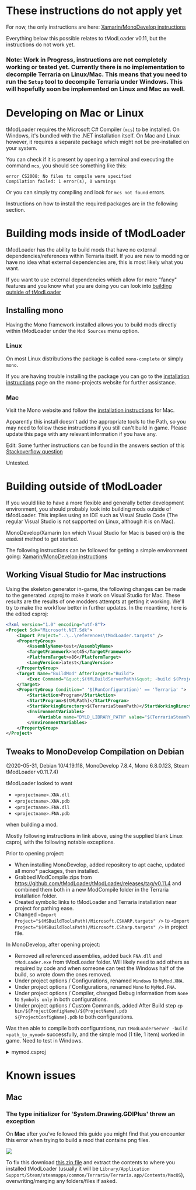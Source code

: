 # These instructions do not apply yet

For now, the only instructions are here: [Xamarin/MonoDevelop instructions](https://forums.terraria.org/index.php?threads/1-3-tmodloader-a-modding-api.23726/page-525#post-1001200)

Everything below this possible relates to tModLoader v0.11, but the instructions do not work yet.

### Note: Work in Progress, instructions are not completely working or tested yet. Currently there is no implementation to decompile Terraria on Linux/Mac. This means that you need to run the `Setup` tool to decompile Terraria under Windows. This will hopefully soon be implemented on Linux and Mac as well.

# Developing on Mac or Linux
tModLoader requires the Microsoft C# Compiler (`mcs`) to be installed.
On Windows, it's bundled with the .NET installation itself. On Mac and Linux however, it requires a separate package which might not be pre-installed on your system.

You can check if it is present by opening a terminal and executing the command `mcs`, you should see something like this:
```
error CS2008: No files to compile were specified
Compilation failed: 1 error(s), 0 warnings
```

Or you can simply try compiling and look for `mcs not found` errors.

Instructions on how to install the required packages are in the following section.

# Building mods inside of tModLoader

tModLoader has the ability to build mods that have no external dependencies/references within Terraria itself.
If you are new to modding or have no idea what external dependencies are, this is most likely what you want.

If you want to use external dependencies which allow for more "fancy" features and you know what you are doing you can look into [building outside of tModLoader](#building-outside-of-tmodloader)

## Installing mono
Having the Mono framework installed allows you to build mods directly within tModLoader under the `Mod Sources` menu option.

### Linux

On most Linux distributions the package is called `mono-complete` or simply `mono`.

If you are having trouble installing the package you can go to the [installation instructions](https://www.mono-project.com/download/stable/#download-lin) page on the mono-projects website for further assistance.

### Mac

Visit the Mono website and follow the [installation instructions](https://www.mono-project.com/download/stable/#download-mac) for Mac.

Apparently this install doesn't add the appropriate tools to the Path, so you may need to follow these instructions if you still can't build in game. Please update this page with any relevant information if you have any.

Edit: Some further instructions can be found in the answers section of this [Stackoverflow question](https://stackoverflow.com/questions/32542535/how-to-install-mono-on-macos-so-mono-works-in-terminal)

Untested.

# Building outside of tModLoader

If you would like to have a more flexible and generally better development environment, you should probably look into building mods outside of tModLoader. This implies using an IDE such as Visual Studio Code (The regular Visual Studio is not supported on Linux, although it is on Mac).

MonoDevelop/Xamarin (on which Visual Studio for Mac is based on) is the easiest method to get started.

The following instructions can be followed for getting a simple environment going: [Xamarin/MonoDevelop instructions](https://forums.terraria.org/index.php?threads/1-3-tmodloader-a-modding-api.23726/page-525#post-1001200)

## Working Visual Studio for Mac instructions
Using the skeleton generator in-game, the following changes can be made to the generated .csproj to make it work on Visual Studio for Mac. These results are the results of one modders attempts at getting it working. We'll try to make the workflow better in further updates. In the meantime, here is the edited csproj:
```xml
<?xml version="1.0" encoding="utf-8"?>
<Project Sdk="Microsoft.NET.Sdk">
    <Import Project="..\..\references\tModLoader.targets" />
    <PropertyGroup>
        <AssemblyName>test</AssemblyName>
        <TargetFramework>net45</TargetFramework>
        <PlatformTarget>x86</PlatformTarget>
        <LangVersion>latest</LangVersion>
    </PropertyGroup>
    <Target Name="BuildMod" AfterTargets="Build">
        <Exec Command="&quot;$(tMLBuildServerPath)&quot; -build $(ProjectDir) -eac $(TargetPath)" />
    </Target>
    <PropertyGroup Condition=" '$(RunConfiguration)' == 'Terraria' ">
        <StartAction>Program</StartAction>
        <StartProgram>$(tMLPath)</StartProgram>
        <StartWorkingDirectory>$(TerrariaSteamPath)</StartWorkingDirectory>
        <EnvironmentVariables>
            <Variable name="DYLD_LIBRARY_PATH" value="$(TerrariaSteamPath)/osx" xmlns="" />
        </EnvironmentVariables>
    </PropertyGroup>
</Project>
```

## Tweaks to MonoDevelop Compilation on Debian
(2020-05-31, Debian 10/4.19.118, MonoDevelop 7.8.4, Mono 6.8.0.123, Steam tModLoader v0.11.7.4)

tModLoader looked to want

* `<projectname>.XNA.dll`
* `<projectname>.XNA.pdb`
* `<projectname>.FNA.dll`
* `<projectname>.FNA.pdb`

when building a mod.

Mostly following instructions in link above, using the supplied blank Linux csproj, with the following notable exceptions.

Prior to opening project:
* When installing MonoDevelop, added repository to apt cache, updated all mono* packages, then installed.
* Grabbed ModCompile zips from https://github.com/tModLoader/tModLoader/releases/tag/v0.11.4 and combined them both in a new ModCompile folder in the Terraria installation folder.
* Created symbolic links to tModLoader and Terraria installation near project for pathing ease.
* Changed `<Import Project="$(MSBuildToolsPath)/Microsoft.CSHARP.targets" />` to `<Import Project="$(MSBuildToolsPath)/Microsoft.CSharp.targets" />` in project file.

In MonoDevelop, after opening project:
* Removed all referenced assemblies, added back `FNA.dll` and `tModLoader.exe` from tModLoader folder.  Will likely need to add others as required by code and when someone can test the Windows half of the build, so wrote down the ones removed.
* Under project options / Configurations, renamed `Windows` to `MyMod.XNA`.
* Under project options / Configurations, renamed `Mono` to `MyMod.FNA`.
* Under project options / Compiler, changed Debug information from `None` to `Symbols only` in both configurations.
* Under project options / Custom Commands, added After Build step `cp bin/${ProjectConfigName}/${ProjectName}.pdb ${ProjectConfigName}.pdb` to both configurations.

Was then able to compile both configurations, run `tModLoaderServer -build <path_to_mymod>` successfully, and the simple mod (1 tile, 1 item) worked in game.  Need to test in Windows.

<details>
<summary>mymod.csproj</summary>

```
<?xml version="1.0" encoding="utf-8"?>
<Project ToolsVersion="4.0" DefaultTargets="Build" xmlns="http://schemas.microsoft.com/developer/msbuild/2003">
  <PropertyGroup>
    <Configuration Condition=" '$(Configuration)' == '' ">Debug</Configuration>
    <Platform Condition=" '$(Platform)' == '' ">AnyCPU</Platform>
    <ProjectGuid>{7773BDD8-037E-46DB-B842-B0EE41E74873}</ProjectGuid>
    <OutputType>Library</OutputType>
    <NoStandardLibraries>false</NoStandardLibraries>
    <AssemblyName>MyMod</AssemblyName>
    <TargetFrameworkVersion>v4.0</TargetFrameworkVersion>
    <FileAlignment>512</FileAlignment>
  </PropertyGroup>
  <PropertyGroup>
    <RootNamespace>MyMod</RootNamespace>
  </PropertyGroup>
  <PropertyGroup Condition=" '$(Configuration)|$(Platform)' == 'Debug|AnyCPU' ">
    <AllowUnsafeBlocks>true</AllowUnsafeBlocks>
  </PropertyGroup>
  <PropertyGroup Condition=" '$(Configuration)|$(Platform)' == 'Release|AnyCPU' ">
    <AllowUnsafeBlocks>true</AllowUnsafeBlocks>
  </PropertyGroup>
  <PropertyGroup Condition=" '$(Configuration)|$(Platform)' == 'MyMod.FNA|AnyCPU' ">
    <DebugSymbols>true</DebugSymbols>
    <DebugType>pdbonly</DebugType>
    <Optimize>true</Optimize>
    <OutputPath>bin\MyMod.FNA</OutputPath>
    <DefineConstants>TRACE</DefineConstants>
    <ErrorReport>prompt</ErrorReport>
    <WarningLevel>4</WarningLevel>
    <CustomCommands>
      <CustomCommands>
        <Command>
          <type>AfterBuild</type>
          <command>cp bin/${ProjectConfigName}/${TargetName} ${ProjectConfigName}.dll</command>
        </Command>
        <Command>
          <type>AfterBuild</type>
          <command>cp bin/${ProjectConfigName}/${ProjectName}.pdb ${ProjectConfigName}.pdb</command>
        </Command>
      </CustomCommands>
    </CustomCommands>
    <AllowUnsafeBlocks>true</AllowUnsafeBlocks>
  </PropertyGroup>
  <PropertyGroup Condition=" '$(Configuration)|$(Platform)' == 'MyMod.XNA|AnyCPU' ">
    <DebugSymbols>true</DebugSymbols>
    <DebugType>pdbonly</DebugType>
    <Optimize>false</Optimize>
    <OutputPath>bin\MyMod.XNA</OutputPath>
    <WarningLevel>4</WarningLevel>
    <CustomCommands>
      <CustomCommands>
        <Command>
          <type>AfterBuild</type>
          <command>cp bin/${ProjectConfigName}/${TargetName} ${ProjectConfigName}.dll</command>
        </Command>
        <Command>
          <type>AfterBuild</type>
          <command>cp bin/${ProjectConfigName}/${ProjectName}.pdb ${ProjectConfigName}.pdb</command>
        </Command>
      </CustomCommands>
    </CustomCommands>
    <AllowUnsafeBlocks>true</AllowUnsafeBlocks>
  </PropertyGroup>
  <ItemGroup>
  </ItemGroup>
  <ItemGroup>
    <Content Include="build.txt" />
    <Content Include="description.txt" />
  </ItemGroup>
  <ItemGroup />
  <ItemGroup>
    <Compile Include="Tiles\MyTile.cs" />
    <Compile Include="Items\MyItem.cs" />
    <Compile Include="MyMod.cs" />
  </ItemGroup>
  <ItemGroup>
    <Folder Include="Tiles\" />
    <Folder Include="Items\" />
  </ItemGroup>
  <ItemGroup>
    <Reference Include="FNA">
      <HintPath>..\..\tModLoader\FNA.dll</HintPath>
    </Reference>
    <Reference Include="tModLoader">
      <HintPath>..\..\tModLoader\tModLoader.exe</HintPath>
    </Reference>
  </ItemGroup>
  <Import Project="$(MSBuildToolsPath)/Microsoft.CSharp.targets" />
  <ProjectExtensions>
    <VisualStudio AllowExistingFolder="true" />
  </ProjectExtensions>
</Project>
```

</details>

# Known issues
## Mac
### The type initializer for 'System.Drawing.GDIPlus' threw an exception
On **Mac** after you've followed this guide you might find that you encounter this error when trying to build a mod that contains png files.

![](https://cdn.discordapp.com/attachments/103115427491610624/540334979343974410/Screen_Shot_2019-01-30_at_6.55.40_PM.png)

To fix this download [this zip file](https://cdn.discordapp.com/attachments/103115427491610624/540387967915655188/system.drawing_for_mac.zip) and extract the contents to where you installed tModLoader (usually it will be `Library/Application Support/Steam/steamapps/common/Terraria/Terraria.app/Contents/MacOS`), overwriting/merging any folders/files if asked.
